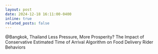 ```yaml
---
layout: post
date: 2024-12-18 16:11:00-0400
inline: true
related_posts: false
---
```


@Bangkok, Thailand
Less Pressure, More Prosperity? The Impact of Conservative Estimated Time of Arrival Algorithm on Food Delivery Rider Behaviors
